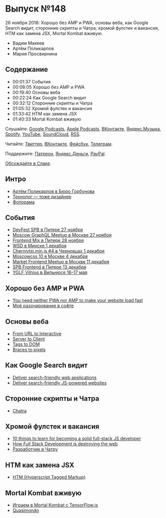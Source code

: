 # Выпуск №148

26 ноября 2018: Хорошо без AMP и PWA, основы веба, как Google Search видит, сторонние скрипты и Чатра, хромой фулстек и вакансия, HTM как замена JSX, Mortal Kombat вживую.

- Вадим Макеев
- Артём Поликарпов
- Мария Просвирнина

## Содержание

- 00:01:37 События
- 00:08:05 Хорошо без AMP и PWA
- 00:19:40 Основы веба
- 00:22:24 Как Google Search видит
- 00:32:12 Сторонние скрипты и Чатра
- 01:05:32 Хромой фулстек и вакансия
- 01:33:42 HTM как замена JSX
- 01:40:33 Mortal Kombat вживую

Слушайте: [Google Podcasts](https://podcasts.google.com/?feed=aHR0cHM6Ly93ZWItc3RhbmRhcmRzLnJ1L3BvZGNhc3QvZmVlZC8), [Apple Podcasts](https://itunes.apple.com/podcast/id1080500016), [ВКонтакте](https://vk.com/podcasts-32017543), [Яндекс.Музыка](https://music.yandex.ru/album/6245956), [Spotify](https://open.spotify.com/show/3rzAcADjpBpXt73L0epTjV), [YouTube](https://www.youtube.com/playlist?list=PLMBnwIwFEFHcwuevhsNXkFTcadeX5R1Go), [SoundCloud](https://soundcloud.com/web-standards), [RSS](https://web-standards.ru/podcast/feed/).

Читайте: [Твиттер](https://twitter.com/webstandards_ru), [ВКонтакте](https://vk.com/webstandards_ru), [Фейсбук](https://www.facebook.com/webstandardsru), [Телеграм](https://t.me/webstandards_ru).

Поддержите: [Патреон](https://www.patreon.com/webstandards_ru), [Яндекс.Деньги](https://money.yandex.ru/to/41001119329753), [PayPal](https://www.paypal.me/pepelsbey).

[Обсуждайте в Слаке](http://slack.web-standards.ru/).

## Интро

- [Артём Поликарпов в Бюро Горбунова](https://bureau.ru/burosfera/artem-polikarpov)
- [Технолог — тоже дизайнер](https://artpolikarpov.ru/2012/01/10/1/)
- [Фоторама](http://fotorama.io/)

## События

- [DevFest SPB в Питере 27 ноября](https://devfest-spb.com/)
- [Moscow GraphQL Meetup в Москве 27 ноября](https://rambler-co-e-org.timepad.ru/event/858007/)
- [Frontend Mix в Питере 28 ноября](https://events.yandex.ru/events/meetings/28-november-2018/)
- [WSD в Минске 1 декабря](https://wsd.events/2018/12/01/)
- [Chernivtsi.min.js #4 в Черновцах 1 декабря](https://chernivtsi.js.org/min/)
- [Moscowcss 10 в Москве 4 декабря](https://moscowcss.timepad.ru/event/856816/)
- [Market Frontend Meetup в Москве 11 декабря](https://events.yandex.ru/events/meetings/11-dec-2018/)
- [SPB Frontend в Питере 13 декабря](https://twitter.com/spb_frontend)
- [YGLF Vilnius в Вильнюсе 16–17 мая](https://www.yougottalovefrontend.com/)

## Хорошо без AMP и PWA

- [You need neither PWA nor AMP to make your website load fast](http://tonsky.me/blog/pwa/)
- [Моё разочарование в софте](https://habr.com/post/423889/)

## Основы веба

- [From URL to Interactive](https://alistapart.com/article/from-url-to-interactive)
- [Server to Client](https://alistapart.com/article/server-to-client)
- [Tags to DOM](https://alistapart.com/article/tags-to-dom)
- [Braces to pixels](https://alistapart.com/article/braces-to-pixels)

## Как Google Search видит

- [Deliver search-friendly web applications](https://eprev.org/2018/11/22/deliver-search-friendly-web-applications/)
- [Deliver search-friendly JS-powered websites](https://youtu.be/PFwUbgvpdaQ)

## Сторонние скрипты и Чатра

- [Chatra](https://chatra.io/)

## Хромой фулстек и вакансия

- [10 things to learn for becoming a solid full-stack JS developer](https://medium.com/p/8b76467711ac)
- [How Full Stack Development is destroying the web](https://mobile.twitter.com/heydonworks/status/1065892588278943744)
- [Разработчик в Чатру](https://chatra.io/job)

## HTM как замена JSX

- [HTM (Hyperscript Tagged Markup)](https://github.com/developit/htm)

## Mortal Kombat вживую

- [Играем в Mortal Kombat с TensorFlow.js](https://medium.com/p/59823ab00b34)
- [Quasimondo](http://quasimondo.com/)
